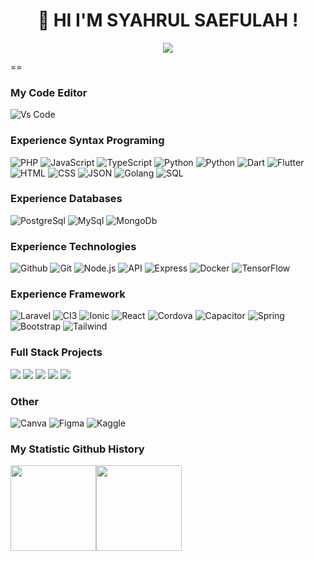 <h1 align="center">👋 HI I'M SYAHRUL SAEFULAH !</h1>
<p align="center">
  <img src="https://komarev.com/ghpvc/?username=sahrulprograming&color=blue&style=flat">
</p>
==

### My Code Editor
![Vs Code](https://img.shields.io/badge/-VS%20Code-000?&logo=visualstudiocode&logoColor=0468d7)

### Experience Syntax Programing

![PHP](https://img.shields.io/badge/-Php-000?&logo=php)
![JavaScript](https://img.shields.io/badge/-JavaScript-000?&logo=JavaScript)
![TypeScript](https://img.shields.io/badge/-TypeScript-000?&logo=TypeScript)
![Python](https://img.shields.io/badge/-Java-000?&logo=java)
![Python](https://img.shields.io/badge/-Python-000?&logo=python)
![Dart](https://img.shields.io/badge/-Dart-000?&logo=Dart&logoColor=0468d7)
![Flutter](https://img.shields.io/badge/-Flutter-000?&logo=Flutter&logoColor=0468d7)
![HTML](https://img.shields.io/badge/-HTML-000?&logo=html)
![CSS](https://img.shields.io/badge/-CSS-000?&logo=css3&logoColor=4384fb)
![JSON](https://img.shields.io/badge/-JSON-000?&logo=JSON&logoColor=d7bc04)
![Golang](https://img.shields.io/badge/-Golang-000?&logo=go)
![SQL](https://img.shields.io/badge/-SQL-000?&logo=MySQL)

### Experience Databases

![PostgreSql](https://img.shields.io/badge/-PostgreSql-000?&logo=postgresql)
![MySql](https://img.shields.io/badge/-MySql-000?&logo=mysql)
![MongoDb](https://img.shields.io/badge/-MongoDb-000?&logo=mongodb)

### Experience Technologies

![Github](https://img.shields.io/badge/-Github-000?&logo=github)
![Git](https://img.shields.io/badge/-Git-000?&logo=git)
![Node.js](https://img.shields.io/badge/-Node.js-000?&logo=node.js)
![API](https://img.shields.io/badge/-API-000?&logo=Application-Programming-Interface)
![Express](https://img.shields.io/badge/-Express-000?&logo=Express)
![Docker](https://img.shields.io/badge/-Docker-000?&logo=Docker)
![TensorFlow](https://img.shields.io/badge/-TensorFlow-000?&logo=TensorFlow)

### Experience Framework
![Laravel](https://img.shields.io/badge/-Laravel-000?&logo=laravel)
![CI3](https://img.shields.io/badge/-CI3-000?&logo=codeigniter)
![Ionic](https://img.shields.io/badge/-Ionic-000?&logo=ionic)
![React](https://img.shields.io/badge/-React-000?&logo=React)
![Cordova](https://img.shields.io/badge/-Cordova-000?&logo=apache-cordova)
![Capacitor](https://img.shields.io/badge/-Capacitor-000?&logo=Capacitor)
![Spring](https://img.shields.io/badge/-Spring-000?&logo=Spring)
![Bootstrap](https://img.shields.io/badge/-Bootstrap-000?&logo=Bootstrap)
![Tailwind](https://img.shields.io/badge/-Tailwind-000?&logo=tailwindcss)

### Full Stack Projects

[![](https://img.shields.io/badge/-🌐%20Jasanya.tech-000)](https://jasanya-beta.online)
[![](https://img.shields.io/badge/-🌐%20Rptrarawabuaya.com-000)](https://rptrarawabuaya.com)
[![](https://img.shields.io/badge/-🌐%20BebanShm.com-000)](https://beban-shm-beta.online)
[![](https://img.shields.io/badge/-🌐%20SosmedQu.com-000)](https://sosmedqu.com)
![](https://img.shields.io/badge/-🌐%20rptracempaka.com-000)

### Other
![Canva](https://img.shields.io/badge/-Canva-000?&logo=canva)
![Figma](https://img.shields.io/badge/-Figma-000?&logo=figma)
![Kaggle](https://img.shields.io/badge/-Kaggle-000?&logo=Kaggle)

### My Statistic Github History

<img height="137px" src="https://github-readme-stats.vercel.app/api?username=sahrulprograming&hide_title=true&hide_border=true&show_icons=true&include_all_commits=true&count_private=true&line_height=21&text_color=000&icon_color=000&bg_color=0,ea6161,ffc64d,fffc4d,52fa5a&theme=graywhite" /><img height="137px" src="https://github-readme-stats.vercel.app/api/top-langs/?username=sahrulprograming&hide=html&hide_title=true&hide_border=true&layout=compact&langs_count=8&text_color=000&icon_color=fff&bg_color=0,52fa5a,4dfcff,c64dff&theme=graywhite" />

